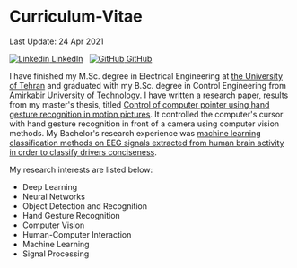 # Curriculum-Vitae
Last Update: 24 Apr 2021


[![Linkedin](https://i.stack.imgur.com/gVE0j.png) LinkedIn](https://www.linkedin.com/in/yaldaforoutan)
&nbsp;
[![GitHub](https://i.stack.imgur.com/tskMh.png) GitHub](https://github.com/Youlenda)



I have finished my M.Sc. degree in Electrical Engineering at [the University of Tehran](https://ut.ac.ir/en) and graduated with my B.Sc. degree in Control Engineering from [Amirkabir University of Technology](https://aut.ac.ir/en). I have written a research paper, results from my master's thesis, titled [Control of computer pointer using hand gesture recognition in motion pictures](https://github.com/Youlenda/Mouse-using-hand-gesture-recognition-). It controlled the computer's cursor with hand gesture recognition in front of a camera using computer vision methods. My Bachelor's research experience was [machine learning classification methods on EEG signals extracted from human brain activity in order to classify drivers conciseness](https://github.com/Youlenda/Driver-s-consciousness-level-analysis-using-EEG-signals). 


My research interests are listed below:

* Deep Learning
* Neural Networks
* Object Detection and Recognition
* Hand Gesture Recognition
* Computer Vision
* Human-Computer Interaction
* Machine Learning
* Signal Processing
